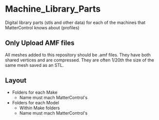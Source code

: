 # Machine_Library_Parts
Digital library parts (stls and other data) for each of the machines that MatterControl knows about (profiles)

## Only Upload AMF files
All meshes added to this repository should be .amf files. They have both shared vertices and are compressed. They are often 1/20th the size of the same mesh saved as an STL.

## Layout
- Folders for each Make
  - Name must mach MatterControl's
- Folders for each Model
  - Within Make folders
  - Name must  mach MatterControl's
